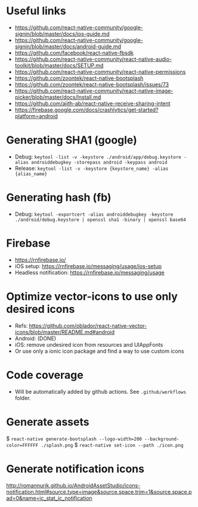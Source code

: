 # Useful links
- https://github.com/react-native-community/google-signin/blob/master/docs/ios-guide.md
- https://github.com/react-native-community/google-signin/blob/master/docs/android-guide.md
- https://github.com/facebook/react-native-fbsdk
- https://github.com/react-native-community/react-native-audio-toolkit/blob/master/docs/SETUP.md
- https://github.com/react-native-community/react-native-permissions
- https://github.com/zoontek/react-native-bootsplash
- https://github.com/zoontek/react-native-bootsplash/issues/73
- https://github.com/react-native-community/react-native-image-picker/blob/master/docs/Install.md
- https://github.com/ajith-ab/react-native-receive-sharing-intent
- https://firebase.google.com/docs/crashlytics/get-started?platform=android

# Generating SHA1 (google)
- Debug: ```keytool -list -v -keystore ./android/app/debug.keystore -alias androiddebugkey -storepass android -keypass android```
- Release: ```keytool -list -v -keystore {keystore_name} -alias {alias_name}```

# Generating hash (fb)
- Debug: ```keytool -exportcert -alias androiddebugkey -keystore ./android/debug.keystore | openssl sha1 -binary | openssl base64```

# Firebase
- https://rnfirebase.io/
- iOS setup: https://rnfirebase.io/messaging/usage/ios-setup
- Headless notification: https://rnfirebase.io/messaging/usage

# Optimize vector-icons to use only desired icons
- Refs: https://github.com/oblador/react-native-vector-icons/blob/master/README.md#android
- Android: (DONE)
- iOS: remove undesired icon from resources and UIAppFonts 
- Or use only a ionic icon package and find a way to use custom icons

# Code coverage
- Will be automatically added by github actions. See `.github/workflows` folder.

# Generate assets
$ `react-native generate-bootsplash --logo-width=200 --background-color=FFFFFF ./splash.png`
$ `react-native set-icon --path ./icon.png`

# Generate notification icons
http://romannurik.github.io/AndroidAssetStudio/icons-notification.html#source.type=image&source.space.trim=1&source.space.pad=0&name=ic_stat_ic_notification